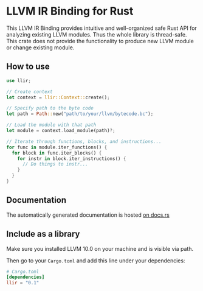 # LLVM IR Binding for Rust

This LLVM IR Binding provides intuitive and well-organized safe Rust API for analyzing existing LLVM modules.
Thus the whole library is thread-safe. This crate does not provide the functionality to produce new LLVM module
or change existing module.

## How to use

``` rust
use llir;

// Create context
let context = llir::Context::create();

// Specify path to the byte code
let path = Path::new("path/to/your/llvm/bytecode.bc");

// Load the module with that path
let module = context.load_module(path)?;

// Iterate through functions, blocks, and instructions...
for func in module.iter_functions() {
  for block in func.iter_blocks() {
    for instr in block.iter_instructions() {
      // Do things to instr...
    }
  }
}
```

## Documentation

The automatically generated documentation is hosted [on docs.rs](https://docs.rs/llir/)

## Include as a library

Make sure you installed LLVM 10.0 on your machine and is visible via path.

Then go to your `Cargo.toml` and add this line under your dependencies:

``` toml
# Cargo.toml
[dependencies]
llir = "0.1"
```